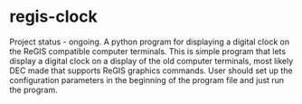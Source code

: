 # regis-clock
Project status - ongoing.
A python program for displaying a digital clock on the ReGIS compatible computer terminals.
This is simple program that lets display a digital clock on a display of the old computer terminals, most likely DEC made that supports ReGIS graphics commands. User should set up the configuration parameters in the beginning of the program file and just run the program.
